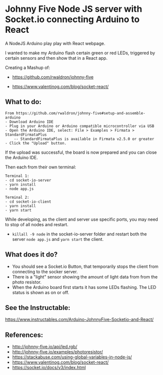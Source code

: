 # Johnny Five Node JS server with Socket.io connecting Arduino to React
A NodeJS Arduino play play with React webpage.

I wanted to make my Arduino flash certain green or red LEDs, triggered by certain sensors and then show that in a React app.

Creating a Mashup of:

- https://github.com/rwaldron/johnny-five


- https://www.valentinog.com/blog/socket-react/
## What to do:

    From https://github.com/rwaldron/johnny-five#setup-and-assemble-arduino
    - Download Arduino IDE
    - Plug in your Arduino or Arduino compatible microcontroller via USB
    - Open the Arduino IDE, select: File > Examples > Firmata > StandardFirmataPlus
        -- StandardFirmataPlus is available in Firmata v2.5.0 or greater
    - Click the "Upload" button.

If the upload was successful, the board is now prepared and you can close the Arduino IDE.

Then each from their own terminal:

    Terminal 1:
    - cd socket-io-server
    - yarn install
    - node app.js

    Terminal 2:
    - cd socket-io-client
    - yarn install
    - yarn start

While developing, as the client and server use specific ports, you may need to stop of all nodes and restart.
- `killall -9 node` in the socket-io-server folder and restart both the server `node app.js` and `yarn start` the client.

## What does it do?
- You should see a Socket.io Button, that temporarily stops the client from connecting to the socker server.
- There is a "light" sensor showing the amount of light data from from the photo resistor.
- When the Arduino board first starts it has some LEDs flashing. The LED status is shown as on or off.

## See the Instructable:
https://www.instructables.com/Arduino-JohnnyFive-Socketio-and-React/

## References:
- http://johnny-five.io/api/led.rgb/
- http://johnny-five.io/examples/photoresistor/
- https://stackabuse.com/using-global-variables-in-node-js/
- https://www.valentinog.com/blog/socket-react/
- https://socket.io/docs/v3/index.html
